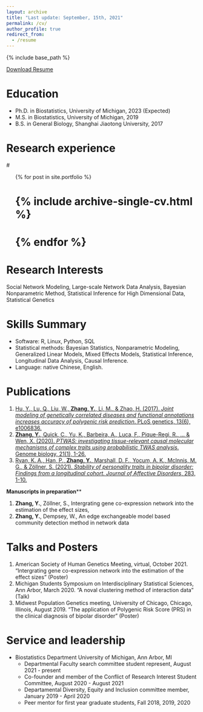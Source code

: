 ```yaml
---
layout: archive
title: "Last update: September, 15th, 2021"
permalink: /cv/
author_profile: true
redirect_from:
  - /resume
---
```


{% include base_path %}

[Download Resume](https://umich.box.com/s/aya2xf778k8539a9l5dymwj8wstqot5o)

Education
======
* Ph.D. in Biostatistics, University of Michigan, 2023 (Expected)
* M.S. in Biostatistics, University of Michigan, 2019 
* B.S. in General Biology, Shanghai Jiaotong University, 2017

Research experience
======
#<ul>{% for post in site.portfolio %}
#    {% include archive-single-cv.html %}
#  {% endfor %}</ul>
  
Research Interests
======
Social Network Modeling, Large-scale Network Data Analysis, Bayesian Nonparametric Method, Statistical Inference for High Dimensional Data, Statistical Genetics 

Skills Summary
======
* Software: R, Linux, Python, SQL
* Statistical methods: Bayesian Statistics, Nonparametric Modeling, Generalized Linear Models, Mixed Effects Models, Statistical Inference, Longitudinal Data Analysis, Causal Inference.
* Language: native Chinese, English.

Publications
======
1. [Hu, Y., Lu, Q., Liu, W., **Zhang, Y.**, Li, M., & Zhao, H. (2017). *Joint modeling of genetically correlated diseases and functional annotations increases accuracy of polygenic risk prediction*. PLoS genetics, 13(6), e1006836.](https://journals.plos.org/plosgenetics/article?id=10.1371/journal.pgen.1006836)
2. [**Zhang, Y.**, Quick, C., Yu, K., Barbeira, A., Luca, F., Pique-Regi, R., ... & Wen, X. (2020). *PTWAS: investigating tissue-relevant causal molecular mechanisms of complex traits using probabilistic TWAS analysis*. Genome biology, 21(1), 1-26.](https://link.springer.com/article/10.1186/s13059-020-02026-y)
3. [Ryan, K. A., Han, P., **Zhang, Y.**, Marshall, D. F., Yocum, A. K., McInnis, M. G., & Zöllner, S. (2021). *Stability of personality traits in bipolar disorder: Findings from a longitudinal cohort. Journal of Affective Disorders*, 283, 1-10.](https://www.sciencedirect.com/science/article/pii/S0165032721000434)

**Manuscripts in preparation****
1. **Zhang, Y.**, Zöllner, S., Intergrating gene co-expression network into the estimation of the effect sizes,  
2. **Zhang, Y.**, Dempsey, W., An edge exchangeable model based community detection method in network data
  
Talks and Posters
======
1. American Society of Human Genetics Meeting, virtual, October 2021. “Intergrating gene co-expression network into the estimation of the effect sizes” (Poster)
2. Michigan Students Symposium on Interdisciplinary Statistical Sciences, Ann Arbor, March 2020. “A noval clustering method of interaction data” (Talk)
3. Midwest Population Genetics meeting, University of Chicago, Chicago, Illinois, August 2019. “The application of Polygenic Risk Score (PRS) in the clinical diagnosis of bipolar disorder” (Poster)

  
Service and leadership
======
* Biostatistics Department University of Michigan, Ann Arbor, MI
  * Departmental Faculty search committee student represent, August 2021 - present 
  * Co-founder and member of the Conflict of Research Interest Student Committee, August 2020 - August 2021 
  * Departamental Diversity, Equity and Inclusion committee member, January 2019 - April 2020
  * Peer mentor for first year graduate students, Fall 2018, 2019, 2020



